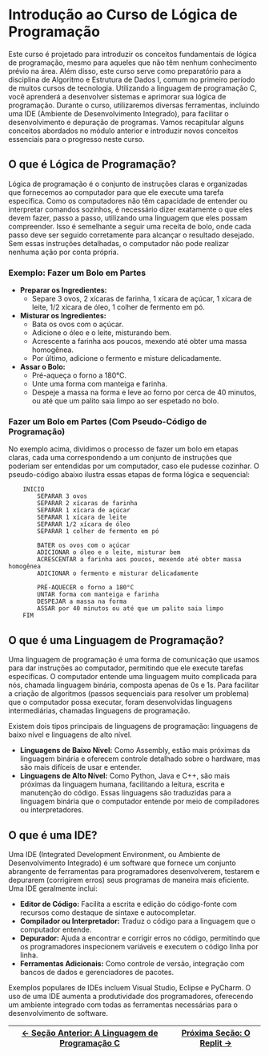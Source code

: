# Introdução ao Curso de Lógica de Programação

Este curso é projetado para introduzir os conceitos fundamentais de lógica de programação, mesmo para aqueles que não têm nenhum conhecimento prévio na área. Além disso, este curso serve como preparatório para a disciplina de Algoritmo e Estrutura de Dados I, comum no primeiro período de muitos cursos de tecnologia. Utilizando a linguagem de programação C, você aprenderá a desenvolver sistemas e aprimorar sua lógica de programação. Durante o curso, utilizaremos diversas ferramentas, incluindo uma IDE (Ambiente de Desenvolvimento Integrado), para facilitar o desenvolvimento e depuração de programas. Vamos recapitular alguns conceitos abordados no módulo anterior e introduzir novos conceitos essenciais para o progresso neste curso.

## O que é Lógica de Programação?

Lógica de programação é o conjunto de instruções claras e organizadas que fornecemos ao computador para que ele execute uma tarefa específica. Como os computadores não têm capacidade de entender ou interpretar comandos sozinhos, é necessário dizer exatamente o que eles devem fazer, passo a passo, utilizando uma linguagem que eles possam compreender. Isso é semelhante a seguir uma receita de bolo, onde cada passo deve ser seguido corretamente para alcançar o resultado desejado. Sem essas instruções detalhadas, o computador não pode realizar nenhuma ação por conta própria.

### Exemplo: Fazer um Bolo em Partes

-   **Preparar os Ingredientes:**
    -   Separe 3 ovos, 2 xícaras de farinha, 1 xícara de açúcar, 1 xícara de leite, 1/2 xícara de óleo, 1 colher de fermento em pó.
-   **Misturar os Ingredientes:**
    -   Bata os ovos com o açúcar.
    -   Adicione o óleo e o leite, misturando bem.
    -   Acrescente a farinha aos poucos, mexendo até obter uma massa homogênea.
    -   Por último, adicione o fermento e misture delicadamente.
-   **Assar o Bolo:**
    -   Pré-aqueça o forno a 180°C.
    -   Unte uma forma com manteiga e farinha.
    -   Despeje a massa na forma e leve ao forno por cerca de 40 minutos, ou até que um palito saia limpo ao ser espetado no bolo.

### Fazer um Bolo em Partes (Com Pseudo-Código de Programação)

No exemplo acima, dividimos o processo de fazer um bolo em etapas claras, cada uma correspondendo a um conjunto de instruções que poderiam ser entendidas por um computador, caso ele pudesse cozinhar. O pseudo-código abaixo ilustra essas etapas de forma lógica e sequencial:

```plaintext
    INICIO
        SEPARAR 3 ovos
        SEPARAR 2 xícaras de farinha
        SEPARAR 1 xícara de açúcar
        SEPARAR 1 xícara de leite
        SEPARAR 1/2 xícara de óleo
        SEPARAR 1 colher de fermento em pó

        BATER os ovos com o açúcar
        ADICIONAR o óleo e o leite, misturar bem
        ACRESCENTAR a farinha aos poucos, mexendo até obter massa homogênea
        ADICIONAR o fermento e misturar delicadamente

        PRÉ-AQUECER o forno a 180°C
        UNTAR forma com manteiga e farinha
        DESPEJAR a massa na forma
        ASSAR por 40 minutos ou até que um palito saia limpo
    FIM
```

## O que é uma Linguagem de Programação?

Uma linguagem de programação é uma forma de comunicação que usamos para dar instruções ao computador, permitindo que ele execute tarefas específicas. O computador entende uma linguagem muito complicada para nós, chamada linguagem binária, composta apenas de 0s e 1s. Para facilitar a criação de algoritmos (passos sequenciais para resolver um problema) que o computador possa executar, foram desenvolvidas linguagens intermediárias, chamadas linguagens de programação.

Existem dois tipos principais de linguagens de programação: linguagens de baixo nível e linguagens de alto nível.

-   **Linguagens de Baixo Nível:** Como Assembly, estão mais próximas da linguagem binária e oferecem controle detalhado sobre o hardware, mas são mais difíceis de usar e entender.
-   **Linguagens de Alto Nível:** Como Python, Java e C++, são mais próximas da linguagem humana, facilitando a leitura, escrita e manutenção do código. Essas linguagens são traduzidas para a linguagem binária que o computador entende por meio de compiladores ou interpretadores.

## O que é uma IDE?

Uma IDE (Integrated Development Environment, ou Ambiente de Desenvolvimento Integrado) é um software que fornece um conjunto abrangente de ferramentas para programadores desenvolverem, testarem e depurarem (corrigirem erros) seus programas de maneira mais eficiente. Uma IDE geralmente inclui:

-   **Editor de Código:** Facilita a escrita e edição do código-fonte com recursos como destaque de sintaxe e autocompletar.
-   **Compilador ou Interpretador:** Traduz o código para a linguagem que o computador entende.
-   **Depurador:** Ajuda a encontrar e corrigir erros no código, permitindo que os programadores inspecionem variáveis e executem o código linha por linha.
-   **Ferramentas Adicionais:** Como controle de versão, integração com bancos de dados e gerenciadores de pacotes.

Exemplos populares de IDEs incluem Visual Studio, Eclipse e PyCharm. O uso de uma IDE aumenta a produtividade dos programadores, oferecendo um ambiente integrado com todas as ferramentas necessárias para o desenvolvimento de software.

| [← Seção Anterior: A Linguagem de Programação C](https://github.com/arturbomtempo-dev/programming-logic-course/blob/main/materiais/00-historia-da-computacao-e-conceitos-basicos/00.04-a-linguagem-de-programacao-c.md) | [Próxima Seção: O Replit →](https://github.com/arturbomtempo-dev/programming-logic-course/blob/main/materiais/01-introducao/01.02-o-replit.md) |
| ---------------------------------------------------------------------------------------------------------------------------------------------------------------------------------------------------------- | --------------------------------------------------------------------------------------------------------------------------------- |
